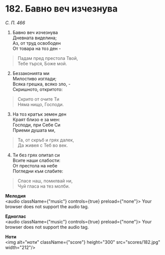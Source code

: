 # 182. Бавно веч изчезнува  

*С. П. 466*  

1. Бавно веч изчезнува  
Дневната виделина;  
Аз, от труд освободен  
От товара на тоз ден -  

> Падам пред престола Твой,  
> Тебе търся, Боже мой.  

2. Беззаконията ми  
Милостиво изглади;  
Всяка грешка, всяко зло, -  
Скришното, откритото:  

> Скрито от очите Ти  
> Няма нищо, Господи.  

3. На тоз кратък земен ден  
Краят близо е за мен:  
Господи, при Себе Си  
Приеми душата ми,  

> Та, от скръб и грях далек,  
> Да живея с Теб во век.  

4. Ти без грях опитал си  
Всите наши слабости:  
От престола на небе  
Погледни към слабите:  

> Спасе наш, помилвай ни,  
> Чуй гласа на тез молби.  

__Мелодия__  
<audio className={"music"} controls={true} preload={"none"}><source src="mp3/182.mp3" type="audio/mpeg"/>
Your browser does not support the audio tag.
</audio>  

__Едноглас__  
<audio className={"music"} controls={true} preload={"none"}><source src="transp/182.mp3" type="audio/mpeg"/>
Your browser does not support the audio tag.
</audio>  

__Ноти__  
<img alt="ноти" className={"score"} height="300" src="scores/182.jpg" width="212"/>
